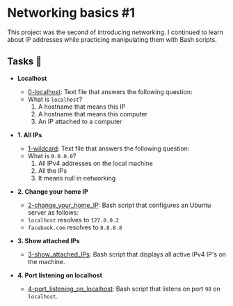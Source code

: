 # Networking basics #1

This project was the second of introducing networking. I continued to learn
about IP addresses while practicing manipulating them with Bash scripts.

## Tasks :page_with_curl:

* **Localhost**
  * [0-localhost](./0-localhost): Text file that answers the following question:
  * What is `localhost`?
    1. A hostname that means this IP
    2. A hostname that means this computer
    3. An IP attached to a computer

* **1. All IPs**
  * [1-wildcard](./1-wildcard): Text file that answers the following question:
  * What is `0.0.0.0`?
    1. All IPv4 addresses on the local machine
    2. All the IPs
    3. It means null in networking

* **2. Change your home IP**
  * [2-change_your_home_IP](./2-change_your_home_IP): Bash script that configures
  an Ubuntu server as follows:
  * `localhost` resolves to `127.0.0.2`
  * `facebook.com` resolves to `8.8.8.8`

* **3. Show attached IPs**
  * [3-show_attached_IPs](./3-show_attached_IPs): Bash script that displays all active IPv4
  IP's on the machine.

* **4. Port listening on localhost**
  * [4-port_listening_on_localhost](./4-port_listening_on_localhost): Bash script that
  listens on port `98` on `localhost`.
